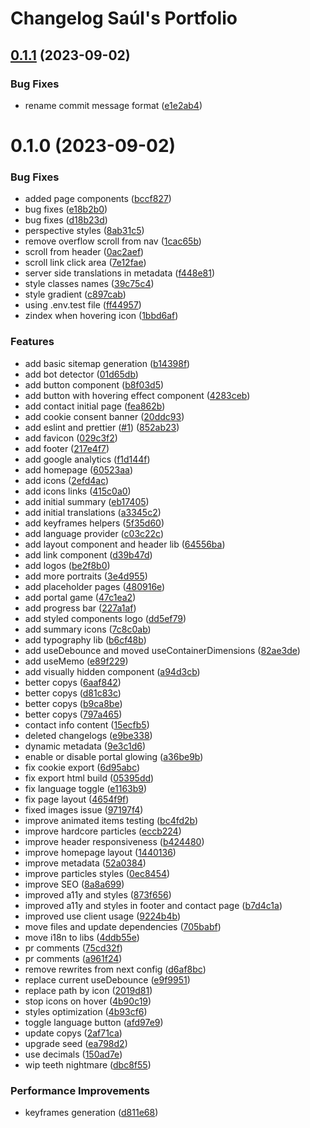 # Changelog Saúl's Portfolio

## [0.1.1](https://github.com/sauldeleon/portfolio-blog/compare/web-0.1.0...web-0.1.1) (2023-09-02)

### Bug Fixes

- rename commit message format ([e1e2ab4](https://github.com/sauldeleon/portfolio-blog/commit/e1e2ab404bbd2c32f3508d1ed8197b3fbff93cb9))

# 0.1.0 (2023-09-02)

### Bug Fixes

- added page components ([bccf827](https://github.com/sauldeleon/portfolio-blog/commit/bccf827091fecd3a049daa70342293e443343f92))
- bug fixes ([e18b2b0](https://github.com/sauldeleon/portfolio-blog/commit/e18b2b006e1908ba6fb4147e52e2a556302cfdc0))
- bug fixes ([d18b23d](https://github.com/sauldeleon/portfolio-blog/commit/d18b23d15798241602867fc8bb390cc026fae7b9))
- perspective styles ([8ab31c5](https://github.com/sauldeleon/portfolio-blog/commit/8ab31c54b7c36195d603223941522cb0799cac24))
- remove overflow scroll from nav ([1cac65b](https://github.com/sauldeleon/portfolio-blog/commit/1cac65bb99ec9f1518ff05a3b1526c841a55ab29))
- scroll from header ([0ac2aef](https://github.com/sauldeleon/portfolio-blog/commit/0ac2aef14a0cf098f153dfbbe24055ad452cb668))
- scroll link click area ([7e12fae](https://github.com/sauldeleon/portfolio-blog/commit/7e12fae0d37a2ea3e64dc21198e7a29ea09d7ec2))
- server side translations in metadata ([f448e81](https://github.com/sauldeleon/portfolio-blog/commit/f448e814f145a7e4cdb74a00654cb324c93bf2f1))
- style classes names ([39c75c4](https://github.com/sauldeleon/portfolio-blog/commit/39c75c4fc9765c15d163ff3a365d5b7630d3ced9))
- style gradient ([c897cab](https://github.com/sauldeleon/portfolio-blog/commit/c897cabfaf682790031b0c11b67f95eb98204646))
- using .env.test file ([ff44957](https://github.com/sauldeleon/portfolio-blog/commit/ff4495770120306c7f769955728ce02471a743fd))
- zindex when hovering icon ([1bbd6af](https://github.com/sauldeleon/portfolio-blog/commit/1bbd6af8a416505cb749e07bfd67e8ce10a7c551))

### Features

- add basic sitemap generation ([b14398f](https://github.com/sauldeleon/portfolio-blog/commit/b14398fc6e04a31a9683fb6aaee5406f782ba800))
- add bot detector ([01d65db](https://github.com/sauldeleon/portfolio-blog/commit/01d65db996e937d2fcaa845abba0c169cfe5ad62))
- add button component ([b8f03d5](https://github.com/sauldeleon/portfolio-blog/commit/b8f03d549e75ca2055a076c7b06416b91bbf00f4))
- add button with hovering effect component ([4283ceb](https://github.com/sauldeleon/portfolio-blog/commit/4283ceb3329722ce4f6c856da48a9e4a4f65c36b))
- add contact initial page ([fea862b](https://github.com/sauldeleon/portfolio-blog/commit/fea862b3507268013149050ae3f05fa517e7b3d9))
- add cookie consent banner ([20ddc93](https://github.com/sauldeleon/portfolio-blog/commit/20ddc9334cbcc3ffa9cbc004dc121c6ecea8e697))
- add eslint and prettier ([#1](https://github.com/sauldeleon/portfolio-blog/issues/1)) ([852ab23](https://github.com/sauldeleon/portfolio-blog/commit/852ab23f89d6cb27d481fde5654d459729323c00))
- add favicon ([029c3f2](https://github.com/sauldeleon/portfolio-blog/commit/029c3f2d26b3566aa4b6d2a77236721da34562d4))
- add footer ([217e4f7](https://github.com/sauldeleon/portfolio-blog/commit/217e4f726a6d491cf3d0c8d088c99646960b98f3))
- add google analytics ([f1d144f](https://github.com/sauldeleon/portfolio-blog/commit/f1d144f1fef7ba1e789f53e666f67c03dd062d0f))
- add homepage ([60523aa](https://github.com/sauldeleon/portfolio-blog/commit/60523aa31ec088d318745ef0c757b4cbe656f0d4))
- add icons ([2efd4ac](https://github.com/sauldeleon/portfolio-blog/commit/2efd4ac2b4308897840142e46d014a11a89bcaea))
- add icons links ([415c0a0](https://github.com/sauldeleon/portfolio-blog/commit/415c0a0ab3ce0a09cd07818f72236f181800f059))
- add initial summary ([eb17405](https://github.com/sauldeleon/portfolio-blog/commit/eb17405f42b19723c426cc29208bca2451753552))
- add initial translations ([a3345c2](https://github.com/sauldeleon/portfolio-blog/commit/a3345c20575530e49fbcdaafa76d00b4ad041eba))
- add keyframes helpers ([5f35d60](https://github.com/sauldeleon/portfolio-blog/commit/5f35d60841de4e459298d705ea25b16c63dba4a6))
- add language provider ([c03c22c](https://github.com/sauldeleon/portfolio-blog/commit/c03c22c29bc0380d9b2f78eee09c1e555e239d44))
- add layout component and header lib ([64556ba](https://github.com/sauldeleon/portfolio-blog/commit/64556ba9c61e843534a9ad6499183f5c17480195))
- add link component ([d39b47d](https://github.com/sauldeleon/portfolio-blog/commit/d39b47dba6c1cc14982aa66d8e0375b7357ff1cc))
- add logos ([be2f8b0](https://github.com/sauldeleon/portfolio-blog/commit/be2f8b0e89e187eda18765ff461e76d2bddf9bfe))
- add more portraits ([3e4d955](https://github.com/sauldeleon/portfolio-blog/commit/3e4d955ee366a7a97bd205fa8ef649ab3aac0cc4))
- add placeholder pages ([480916e](https://github.com/sauldeleon/portfolio-blog/commit/480916effb2f9c497cedf98a000c242065c46083))
- add portal game ([47c1ea2](https://github.com/sauldeleon/portfolio-blog/commit/47c1ea27030f88479a1f7eab1bc15842c960725c))
- add progress bar ([227a1af](https://github.com/sauldeleon/portfolio-blog/commit/227a1af06df46722dbdc3ae265e234a635939675))
- add styled components logo ([dd5ef79](https://github.com/sauldeleon/portfolio-blog/commit/dd5ef79552a462865997cafa63242ad1f62673f8))
- add summary icons ([7c8c0ab](https://github.com/sauldeleon/portfolio-blog/commit/7c8c0ab1112683bf6a55fd30ae8fe4d9946e03ed))
- add typography lib ([b6cf48b](https://github.com/sauldeleon/portfolio-blog/commit/b6cf48b1b245df8662e37eba45fdb5e0983ad515))
- add useDebounce and moved useContainerDimensions ([82ae3de](https://github.com/sauldeleon/portfolio-blog/commit/82ae3de1d4949f6a8a7ef970f045745c434b9a44))
- add useMemo ([e89f229](https://github.com/sauldeleon/portfolio-blog/commit/e89f2298fa174cba18d7d5cddbe60fb33c96d36c))
- add visually hidden component ([a94d3cb](https://github.com/sauldeleon/portfolio-blog/commit/a94d3cb1fe2a241bb598577ee5d8c85e4d85ba45))
- better copys ([6aaf842](https://github.com/sauldeleon/portfolio-blog/commit/6aaf842ef6d51488b0346822e09774c5eec70a4a))
- better copys ([d81c83c](https://github.com/sauldeleon/portfolio-blog/commit/d81c83c08b094fcece397d8307b65f4090fbb5db))
- better copys ([b9ca8be](https://github.com/sauldeleon/portfolio-blog/commit/b9ca8be0f744d4e8e3d8b36a3555da16b7586cd4))
- better copys ([797a465](https://github.com/sauldeleon/portfolio-blog/commit/797a4651087b1ec1fc48aac452bb8c9dd10d5d74))
- contact info content ([15ecfb5](https://github.com/sauldeleon/portfolio-blog/commit/15ecfb54adf637afe4bf5835fc639c1c02b26b57))
- deleted changelogs ([e9be338](https://github.com/sauldeleon/portfolio-blog/commit/e9be33836ee47b6505ad94d21f4be21855a7fa0d))
- dynamic metadata ([9e3c1d6](https://github.com/sauldeleon/portfolio-blog/commit/9e3c1d663cfa8896143351a68300d13953cec53b))
- enable or disable portal glowing ([a36be9b](https://github.com/sauldeleon/portfolio-blog/commit/a36be9b2b13166c9033b69dc604ed7b83278f05e))
- fix cookie export ([6d95abc](https://github.com/sauldeleon/portfolio-blog/commit/6d95abc5be3a8ce5a3b063c294f9ae8637a99012))
- fix export html build ([05395dd](https://github.com/sauldeleon/portfolio-blog/commit/05395dd2ee8ef7d378b85676c88039b4132deea4))
- fix language toggle ([e1163b9](https://github.com/sauldeleon/portfolio-blog/commit/e1163b9fb7c98dbf60f97b4a329f2f1dc50ea6ab))
- fix page layout ([4654f9f](https://github.com/sauldeleon/portfolio-blog/commit/4654f9fa4ed2d4594c73bea6fe65c3dba97d9136))
- fixed images issue ([97197f4](https://github.com/sauldeleon/portfolio-blog/commit/97197f4f643c475126c7bcf4c8272ab1aa355c2d))
- improve animated items testing ([bc4fd2b](https://github.com/sauldeleon/portfolio-blog/commit/bc4fd2b58319ac4a049b109f92e63f3c5635b7c5))
- improve hardcore particles ([eccb224](https://github.com/sauldeleon/portfolio-blog/commit/eccb224e77139e475e15934cba4311e83c043eca))
- improve header responsiveness ([b424480](https://github.com/sauldeleon/portfolio-blog/commit/b42448039cfa8e8a53fc5eb9e561200f489008fa))
- improve homepage layout ([1440136](https://github.com/sauldeleon/portfolio-blog/commit/144013636f41dd5e6e2b03f40ef623adb2e8498b))
- improve metadata ([52a0384](https://github.com/sauldeleon/portfolio-blog/commit/52a038423b3ae872adba74d79e7c681831a27b1f))
- improve particles styles ([0ec8454](https://github.com/sauldeleon/portfolio-blog/commit/0ec8454f79b4a2d7e7403a9d5662230d600a4480))
- improve SEO ([8a8a699](https://github.com/sauldeleon/portfolio-blog/commit/8a8a6996c0a5fe29fb08e8db0e652e0fd6c33e34))
- improved a11y and styles ([873f656](https://github.com/sauldeleon/portfolio-blog/commit/873f656587f50df8e29ad526fdc68fea0b2c9784))
- improved a11y and styles in footer and contact page ([b7d4c1a](https://github.com/sauldeleon/portfolio-blog/commit/b7d4c1aae7b1eea5980e63cec72fe0f7a368f94f))
- improved use client usage ([9224b4b](https://github.com/sauldeleon/portfolio-blog/commit/9224b4b37e4a551ce5c8322483eb9e013562cdbe))
- move files and update dependencies ([705babf](https://github.com/sauldeleon/portfolio-blog/commit/705babfcba59350b95e519bb30277f8990f400ae))
- move i18n to libs ([4ddb55e](https://github.com/sauldeleon/portfolio-blog/commit/4ddb55e2fb66baf2dffbe86306ce05156e84c60e))
- pr comments ([75cd32f](https://github.com/sauldeleon/portfolio-blog/commit/75cd32fc3fcdac07f342a107781c91eb3cce4053))
- pr comments ([a961f24](https://github.com/sauldeleon/portfolio-blog/commit/a961f2423b449b974912482c1028b31a947d9995))
- remove rewrites from next config ([d6af8bc](https://github.com/sauldeleon/portfolio-blog/commit/d6af8bc4cd22b13c3cef104fa5f6e76407d8749c))
- replace current useDebounce ([e9f9951](https://github.com/sauldeleon/portfolio-blog/commit/e9f9951efc9762091633e6bfdcef2647d4af2cbf))
- replace path by icon ([2019d81](https://github.com/sauldeleon/portfolio-blog/commit/2019d811e64ea9ef72baa9571fdbe150d2d47fc0))
- stop icons on hover ([4b90c19](https://github.com/sauldeleon/portfolio-blog/commit/4b90c195f02854e806080bd0ee93a64949b240e4))
- styles optimization ([4b93cf6](https://github.com/sauldeleon/portfolio-blog/commit/4b93cf616cdd4224ed8ad489ae392006f1c9a50a))
- toggle language button ([afd97e9](https://github.com/sauldeleon/portfolio-blog/commit/afd97e95beac0f70ed643c753e71db2ca014054b))
- update copys ([2af71ca](https://github.com/sauldeleon/portfolio-blog/commit/2af71ca0818f8257e74ba179f6a45dacdf4324da))
- upgrade seed ([ea798d2](https://github.com/sauldeleon/portfolio-blog/commit/ea798d2faec1323ab9d37d73480afe15d34ad6d3))
- use decimals ([150ad7e](https://github.com/sauldeleon/portfolio-blog/commit/150ad7efa3cafd41445897180c668a7811816d3e))
- wip teeth nightmare ([dbc8f55](https://github.com/sauldeleon/portfolio-blog/commit/dbc8f55938d70b1fe15803a0c971fb8bcf88c765))

### Performance Improvements

- keyframes generation ([d811e68](https://github.com/sauldeleon/portfolio-blog/commit/d811e686ca88beeb2d187ed4d11653bc210e6a87))
